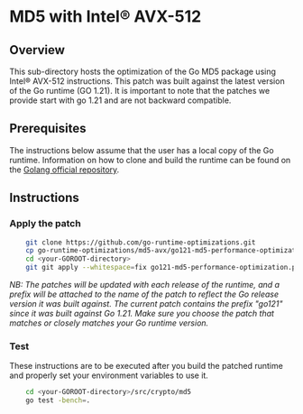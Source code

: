 # MD5 with Intel&reg; AVX-512
## Overview
This sub-directory hosts the optimization of the Go MD5 package using Intel® AVX-512 instructions. This patch was built against the latest version of the Go runtime (GO 1.21). It is important to note that the patches we provide start with go 1.21 and are not backward compatible.

## Prerequisites
The instructions below assume that the user has a local copy of the Go runtime. Information on how to clone and build the runtime can be found on the [Golang official repository][Go].

## Instructions
### Apply the patch

```bash
    git clone https://github.com/go-runtime-optimizations.git
    cp go-runtime-optimizations/md5-avx/go121-md5-performance-optimization.patch <your-GOROOT-directory>
    cd <your-GOROOT-directory>
    git git apply --whitespace=fix go121-md5-performance-optimization.patch
```
*NB: The patches will be updated with each release of the runtime, and a prefix will be attached to the name of the patch to reflect the Go release version it was built against. The current patch
    contains the prefix "go121" since it was built against Go 1.21. Make sure you choose the patch that matches or closely matches your Go runtime version.*

### Test
These instructions are to be executed after you build the patched runtime and properly set your environment variables to use it.
```bash
    cd <your-GOROOT-directory>/src/crypto/md5
    go test -bench=.
```
[Go]: https://github.com/golang/go/tree/master
